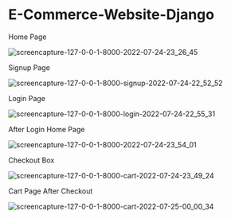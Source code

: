# E-Commerce-Website-Django
Home Page

![screencapture-127-0-0-1-8000-2022-07-24-23_26_45](https://user-images.githubusercontent.com/98261745/180659937-280eb751-c45f-4944-8785-cbd46cf57832.png)

Signup Page

![screencapture-127-0-0-1-8000-signup-2022-07-24-22_52_52](https://user-images.githubusercontent.com/98261745/180660081-d77cb39c-8bad-449a-a531-50e99d4b3a31.png)

Login Page

![screencapture-127-0-0-1-8000-login-2022-07-24-22_55_31](https://user-images.githubusercontent.com/98261745/180660112-b7cef8b2-f233-4643-8a3c-b6b70248f6b0.png)

After Login Home Page

![screencapture-127-0-0-1-8000-2022-07-24-23_54_01](https://user-images.githubusercontent.com/98261745/180660874-b9298e84-cccc-41b8-a611-51007b406d90.png)

Checkout Box

![screencapture-127-0-0-1-8000-cart-2022-07-24-23_49_24](https://user-images.githubusercontent.com/98261745/180660720-4799a60b-2f76-4f5a-846d-cc39520b19ed.png)

Cart Page After Checkout

![screencapture-127-0-0-1-8000-cart-2022-07-25-00_00_34](https://user-images.githubusercontent.com/98261745/180661342-0cc2d9c3-e8d8-4461-a72d-c922854857ba.png)
